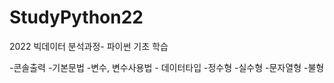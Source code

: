 # StudyPython22
2022 빅데이터 분석과정- 파이썬 기초 학습

-콘솔출력
-기본문법
    -변수, 변수사용법
    - 데이터타입
        -정수형
        -실수형
        -문자열형
        -불형